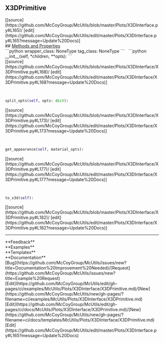 ## <a id="McUtils.Plots.X3DInterface.X3DPrimitive">X3DPrimitive</a> 

<div class="docs-source-link" markdown="1">
[[source](https://github.com/McCoyGroup/McUtils/blob/master/Plots/X3DInterface.py#L165)/
[edit](https://github.com/McCoyGroup/McUtils/edit/master/Plots/X3DInterface.py#L165?message=Update%20Docs)]
</div>









<div class="collapsible-section">
 <div class="collapsible-section collapsible-section-header" markdown="1">
## <a class="collapse-link" data-toggle="collapse" href="#methods" markdown="1"> Methods and Properties</a> <a class="float-right" data-toggle="collapse" href="#methods"><i class="fa fa-chevron-down"></i></a>
 </div>
 <div class="collapsible-section collapsible-section-body collapse show" id="methods" markdown="1">
 ```python
wrapper_class: NoneType
tag_class: NoneType
```
<a id="McUtils.Plots.X3DInterface.X3DPrimitive.__init__" class="docs-object-method">&nbsp;</a> 
```python
__init__(self, *children, **opts): 
```
<div class="docs-source-link" markdown="1">
[[source](https://github.com/McCoyGroup/McUtils/blob/master/Plots/X3DInterface/X3DPrimitive.py#L168)/
[edit](https://github.com/McCoyGroup/McUtils/edit/master/Plots/X3DInterface/X3DPrimitive.py#L168?message=Update%20Docs)]
</div>


<a id="McUtils.Plots.X3DInterface.X3DPrimitive.split_opts" class="docs-object-method">&nbsp;</a> 
```python
split_opts(self, opts: dict): 
```
<div class="docs-source-link" markdown="1">
[[source](https://github.com/McCoyGroup/McUtils/blob/master/Plots/X3DInterface/X3DPrimitive.py#L173)/
[edit](https://github.com/McCoyGroup/McUtils/edit/master/Plots/X3DInterface/X3DPrimitive.py#L173?message=Update%20Docs)]
</div>


<a id="McUtils.Plots.X3DInterface.X3DPrimitive.get_appearance" class="docs-object-method">&nbsp;</a> 
```python
get_appearance(self, material_opts): 
```
<div class="docs-source-link" markdown="1">
[[source](https://github.com/McCoyGroup/McUtils/blob/master/Plots/X3DInterface/X3DPrimitive.py#L177)/
[edit](https://github.com/McCoyGroup/McUtils/edit/master/Plots/X3DInterface/X3DPrimitive.py#L177?message=Update%20Docs)]
</div>


<a id="McUtils.Plots.X3DInterface.X3DPrimitive.to_x3d" class="docs-object-method">&nbsp;</a> 
```python
to_x3d(self): 
```
<div class="docs-source-link" markdown="1">
[[source](https://github.com/McCoyGroup/McUtils/blob/master/Plots/X3DInterface/X3DPrimitive.py#L182)/
[edit](https://github.com/McCoyGroup/McUtils/edit/master/Plots/X3DInterface/X3DPrimitive.py#L182?message=Update%20Docs)]
</div>
 </div>
</div>












---


<div markdown="1" class="text-secondary">
<div class="container">
  <div class="row">
   <div class="col" markdown="1">
**Feedback**   
</div>
   <div class="col" markdown="1">
**Examples**   
</div>
   <div class="col" markdown="1">
**Templates**   
</div>
   <div class="col" markdown="1">
**Documentation**   
</div>
   <div class="col" markdown="1">
   
</div>
   <div class="col" markdown="1">
   
</div>
   <div class="col" markdown="1">
   
</div>
</div>
  <div class="row">
   <div class="col" markdown="1">
[Bug](https://github.com/McCoyGroup/McUtils/issues/new?title=Documentation%20Improvement%20Needed)/[Request](https://github.com/McCoyGroup/McUtils/issues/new?title=Example%20Request)   
</div>
   <div class="col" markdown="1">
[Edit](https://github.com/McCoyGroup/McUtils/edit/gh-pages/ci/examples/McUtils/Plots/X3DInterface/X3DPrimitive.md)/[New](https://github.com/McCoyGroup/McUtils/new/gh-pages/?filename=ci/examples/McUtils/Plots/X3DInterface/X3DPrimitive.md)   
</div>
   <div class="col" markdown="1">
[Edit](https://github.com/McCoyGroup/McUtils/edit/gh-pages/ci/docs/McUtils/Plots/X3DInterface/X3DPrimitive.md)/[New](https://github.com/McCoyGroup/McUtils/new/gh-pages/?filename=ci/docs/templates/McUtils/Plots/X3DInterface/X3DPrimitive.md)   
</div>
   <div class="col" markdown="1">
[Edit](https://github.com/McCoyGroup/McUtils/edit/master/Plots/X3DInterface.py#L165?message=Update%20Docs)   
</div>
   <div class="col" markdown="1">
   
</div>
   <div class="col" markdown="1">
   
</div>
   <div class="col" markdown="1">
   
</div>
</div>
</div>
</div>